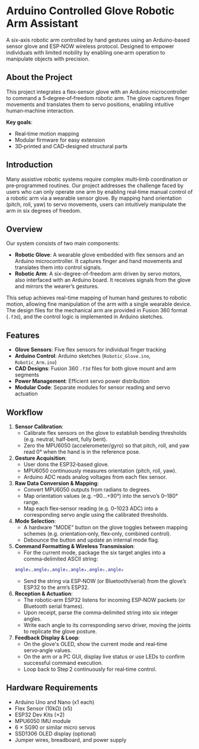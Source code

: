 # Arduino Controlled Glove Robotic Arm Assistant

A six-axis robotic arm controlled by hand gestures using an Arduino-based sensor glove and ESP‑NOW wireless protocol. Designed to empower individuals with limited mobility by enabling one‑arm operation to manipulate objects with precision.

## About the Project
This project integrates a flex‑sensor glove with an Arduino microcontroller to command a 5‑degree‑of‑freedom robotic arm. The glove captures finger movements and translates them to servo positions, enabling intuitive human‑machine interaction.

**Key goals**:
- Real‑time motion mapping
- Modular firmware for easy extension
- 3D‑printed and CAD‑designed structural parts

## Introduction
Many assistive robotic systems require complex multi‑limb coordination or pre‑programmed routines. Our project addresses the challenge faced by users who can only operate one arm by enabling real‑time manual control of a robotic arm via a wearable sensor glove. By mapping hand orientation (pitch, roll, yaw) to servo movements, users can intuitively manipulate the arm in six degrees of freedom.

## Overview
Our system consists of two main components:
* **Robotic Glove**: A wearable glove embedded with flex sensors and an Arduino microcontroller. It captures finger and hand movements and translates them into control signals.
* **Robotic Arm**: A six-degree-of-freedom arm driven by servo motors, also interfaced with an Arduino board. It receives signals from the glove and mirrors the wearer’s gestures.

This setup achieves real-time mapping of human hand gestures to robotic motion, allowing fine manipulation of the arm with a single wearable device. The design files for the mechanical arm are provided in Fusion 360 format (`.f3d`), and the control logic is implemented in Arduino sketches.

## Features
- **Glove Sensors**: Five flex sensors for individual finger tracking
- **Arduino Control**: Arduino sketches (`Robotic_Glove.ino`, `Robotic_Arm.ino`)
- **CAD Designs**: Fusion 360 `.f3d` files for both glove mount and arm segments
- **Power Management**: Efficient servo power distribution
- **Modular Code**: Separate modules for sensor reading and servo actuation

## Workflow
1. **Sensor Calibration**:
   * Calibrate flex sensors on the glove to establish bending thresholds (e.g. neutral, half‑bent, fully bent).
   * Zero the MPU6050 (accelerometer/gyro) so that pitch, roll, and yaw read 0° when the hand is in the reference pose.
2. **Gesture Acquisition**:
   * User dons the ESP32‑based glove.
   * MPU6050 continuously measures orientation (pitch, roll, yaw).
   * Arduino ADC reads analog voltages from each flex sensor.
3. **Raw Data Conversion & Mapping**:
   * Convert MPU6050 outputs from radians to degrees.
   * Map orientation values (e.g. –90…+90°) into the servo’s 0–180° range.
   * Map each flex‑sensor reading (e.g. 0–1023 ADC) into a corresponding servo angle using the calibrated thresholds.
4. **Mode Selection**:
   * A hardware "MODE" button on the glove toggles between mapping schemes (e.g. orientation‑only, flex‑only, combined control).
   * Debounce the button and update an internal mode flag.
5. **Command Formatting & Wireless Transmission**:
   * For the current mode, package the six target angles into a comma‑delimited ASCII string:
   ```matlab
   angle₁,angle₂,angle₃,angle₄,angle₅,angle₆
   ```
   * Send the string via ESP‑NOW (or Bluetooth/serial) from the glove’s ESP32 to the arm’s ESP32.
6. **Reception & Actuation**:
   * The robotic‑arm ESP32 listens for incoming ESP‑NOW packets (or Bluetooth serial frames).
   * Upon receipt, parse the comma‑delimited string into six integer angles.
   * Write each angle to its corresponding servo driver, moving the joints to replicate the glove posture.
7. **Feedback Display & Loop**:
   * On the glove's OLED, show the current mode and real‑time servo‑angle values.
   * On the arm or a PC GUI, display live status or use LEDs to confirm successful command execution.
   * Loop back to Step 2 continuously for real‑time control.

## Hardware Requirements
- Arduino Uno and Nano (x1 each)
- Flex Sensor (10kΩ) (x5)
- ESP32 Dev Kits (×2)
- MPU6050 IMU module
- 6 × SG90 or similar micro servos
- SSD1306 OLED display (optional)
- Jumper wires, breadboard, and power supply